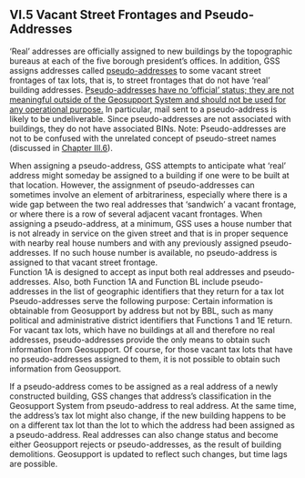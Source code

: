 <h2>VI.5  Vacant Street Frontages and Pseudo-Addresses</h2>

‘Real’ addresses are officially assigned to new buildings by the topographic bureaus at each of the five borough president’s offices.  In addition, GSS assigns addresses called <u>pseudo-addresses</u> to some vacant street frontages of tax lots, that is, to street frontages that do not have ‘real’ building addresses.  <u>Pseudo-addresses have no ‘official’ status;  they are not meaningful outside of the Geosupport System and should not be used for any operational purpose.</u>  In particular, mail sent to a pseudo-address is likely to be undeliverable. Since pseudo-addresses are not associated with buildings, they do not have associated BINs.  Note:  Pseudo-addresses are not to be confused with the unrelated concept of pseudo-street names (discussed in [Chapter III.6](../chapterIII/section06/)).

When assigning a pseudo-address, GSS attempts to anticipate what ‘real’ address might someday be assigned to a building if one were to be built at that location.  However, the assignment of pseudo-addresses can sometimes involve an element of arbitrariness, especially where there is a wide gap between the two real addresses that ‘sandwich’ a vacant frontage, or where there is a row of several adjacent vacant frontages. When assigning a pseudo-address, at a minimum, GSS uses a house number that is not already in service on the given street and that is in proper sequence with nearby real house numbers and with any previously assigned pseudo-addresses.  If no such house number is available, no pseudo-address is assigned to that vacant street frontage.									
Function 1A is designed to accept as input both real addresses and pseudo-addresses.  Also, both Function 1A and Function BL include pseudo-addresses in the list of geographic identifiers that they return for a tax lot  Pseudo-addresses serve the following purpose:  Certain information is obtainable from Geosupport by address but not by BBL, such as many political and administrative district identifiers that Functions 1 and 1E return.  For vacant tax lots, which have no buildings at all and therefore no real addresses, pseudo-addresses provide the only means to obtain such information from Geosupport.  Of course, for those vacant tax lots that have no pseudo-addresses assigned to them, it is not possible to obtain such information from Geosupport.

If a pseudo-address comes to be assigned as a real address of a newly constructed building, GSS changes that address’s classification in the Geosupport System from pseudo-address to real address.  At the same time, the address’s tax lot might also change, if the new building happens to be on a different tax lot than the lot to which the address had been assigned as a pseudo-address.  Real addresses can also change status and become either Geosupport rejects or pseudo-addresses, as the result of building demolitions.  Geosupport is updated to reflect such changes, but time lags are possible.
